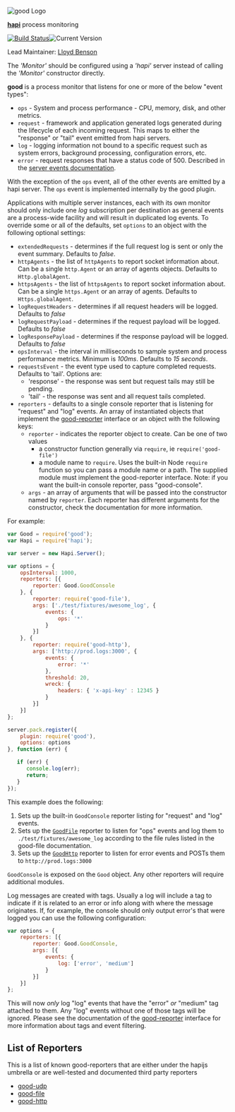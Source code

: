 ![good Logo](https://raw.github.com/spumko/good/master/images/good.png)

[**hapi**](https://github.com/hapijs/hapi) process monitoring

[![Build Status](https://secure.travis-ci.org/hapijs/good.png)](http://travis-ci.org/hapijs/good)![Current Version](https://img.shields.io/npm/v/good.svg)

Lead Maintainer: [Lloyd Benson](https://github.com/lloydbenson)

The _'Monitor'_ should be configured using a _'hapi'_ server instead of calling the _'Monitor'_ constructor directly.


**good** is a process monitor that listens for one or more of the below "event types":
- `ops` - System and process performance - CPU, memory, disk, and other metrics.
- `request` - framework and application generated logs generated during the lifecycle of each incoming request. This maps to either the "response" or "tail" event emitted from hapi servers.
- `log` - logging information not bound to a specific request such as system errors, background processing, configuration errors, etc.
- `error` - request responses that have a status code of 500. Described in the [server events documentation](https://github.com/hapijs/hapi/blob/master/docs/Reference.md#server-events).

With the exception of the `ops` event, all of the other events are emitted by a hapi server. The `ops` event is implemented internally by the good plugin.

Applications with multiple server instances, each with its own monitor should only include one _log_ subscription per destination
as general events are a process-wide facility and will result in duplicated log events. To override some or all of the defaults,
set `options` to an object with the following optional settings:

- `extendedRequests` - determines if the full request log is sent or only the event summary. Defaults to _false_.
- `httpAgents` - the list of `httpAgents` to report socket information about. Can be a single `http.Agent` or an array of agents objects. Defaults to `Http.globalAgent`.
- `httpsAgents` - the list of `httpsAgents` to report socket information about. Can be a single `https.Agent` or an array of agents. Defaults to `Https.globalAgent`.
- `logRequestHeaders` - determines if all request headers will be logged. Defaults to _false_
- `logRequestPayload` - determines if the request payload will be logged. Defaults to _false_
- `logResponsePayload` - determines if the response payload will be logged. Defaults to _false_
- `opsInterval` - the interval in milliseconds to sample system and process performance metrics. Minimum is _100ms_. Defaults to _15 seconds_.
- `requestsEvent` - the event type used to capture completed requests. Defaults to 'tail'. Options are:
    - 'response' - the response was sent but request tails may still be pending.
    - 'tail' - the response was sent and all request tails completed.
- `reporters` - defaults to a single console reporter that is listening for "request" and "log" events. An array of instantiated objects that implement the [good-reporter](https://github.com/hapijs/good-reporter) interface or an object with the following keys:
    - `reporter` - indicates the reporter object to create. Can be one of two values
        - a constructor function generally via `require`, ie `require('good-file')`
        - a module name to `require`. Uses the built-in Node `require` function so you can pass a module name or a path. The supplied module must implement the good-reporter interface. Note: if you want the built-in console reporter, pass "good-console".
    - `args` - an array of arguments that will be passed into the constructor named by `reporter`. Each reporter has different arguments for the constructor, check the documentation for more information.

  
For example:

```javascript
var Good = require('good');
var Hapi = require('hapi');

var server = new Hapi.Server();

var options = {
    opsInterval: 1000,
    reporters: [{
        reporter: Good.GoodConsole
    }, {
        reporter: require('good-file'),
        args: ['./test/fixtures/awesome_log', {
            events: {
                ops: '*'
            }
        }]
    }, {
        reporter: require('good-http'),
        args: ['http://prod.logs:3000', {
            events: {
                error: '*'
            },
            threshold: 20,
            wreck: {
                headers: { 'x-api-key' : 12345 }
            }
        }]
    }]
};

server.pack.register({
    plugin: require('good'),
    options: options
}, function (err) {

   if (err) {
      console.log(err);
      return;
   }
});

```

This example does the following:

1. Sets up the built-in `GoodConsole` reporter listing for "request" and "log" events.
2. Sets up the [`GoodFile`](https://github.com/hapijs/good-file) reporter to listen for "ops" events and log them to `./test/fixtures/awesome_log` according to the file rules listed in the good-file documentation.
3. Sets up the [`GoodHttp`](https://github.com/hapijs/good-http) reporter to listen for error events and POSTs them to `http://prod.logs:3000`

`GoodConsole` is exposed on the `Good` object. Any other reporters will require additional modules.

Log messages are created with tags. Usually a log will include a tag to indicate if it is related to an error or info along with where the message originates. If, for example, the console should only output error's that were logged you can use the following configuration:

```javascript
var options = {
    reporters: [{
        reporter: Good.GoodConsole,
        args: [{
            events: {
                log: ['error', 'medium']
            }
        }]
    }]
};
```

This will now _only_ log "log" events that have the "error" _or_ "medium" tag attached to them. Any "log" events without one of those tags will be ignored. Please see the documentation of the [good-reporter](https://github.com/hapijs/good-reporter) interface for more information about tags and event filtering.

## List of Reporters

This is a list of known good-reporters that are either under the hapijs umbrella or are well-tested and documented third party reporters
- [good-udp](https://github.com/hapijs/good-udp)
- [good-file](https://github.com/hapijs/good-file)
- [good-http](https://github.com/hapijs/good-http)
